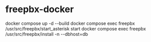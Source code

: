 # freepbx-docker

docker compose up -d --build
docker compose exec freepbx /usr/src/freepbx/start_asterisk start
docker compose exec freepbx /usr/src/freepbx/install -n --dbhost=db